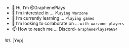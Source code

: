 - 👋 Hi, I’m @GraphenePlays
- 👀 I’m interested in ... ```Playing Warzone```
- 🌱 I’m currently learning ... ```Playing games```
- 💞️ I’m looking to collaborate on ... ```with warzone players```
- 📫 How to reach me ... Discord- ```GraphenePlays#6694```

<!---
GraphenePlays/GraphenePlays is a ✨ special ✨ repository because its `README.md` (this file) appears on your GitHub profile.
You can click the Preview link to take a look at your changes.
--->
!#/.
[Yep]
